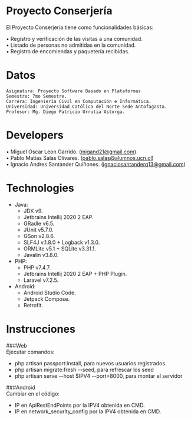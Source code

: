 # Proyecto Conserjería 
El Proyecto Conserjería tiene como funcionalidades básicas:  

• Registro y verificación de las visitas a una comunidad.  
• Listado de personas no admitidas en la comunidad.  
• Registro de encomiendas y paquetería recibidas.

# Datos
```
Asignatura: Proyecto Software Basado en Plataformas
Semestre: 7mo Semestre.
Carrera: Ingeniería Civil en Computación e Informática.
Universidad: Universidad Católica del Norte Sede Antofagasta.
Profesor: Mg. Diego Patricio Urrutia Astorga.
```

# Developers
• Miguel Oscar Leon Garrido. (migand21@gmail.com)  
• Pablo Matias Salas Olivares. (pablo.salas@alumnos.ucn.cl)  
• Ignacio Andres Santander Quiñones. (ignaciosantanderq13@gmail.com)

# Technologies
- Java:
  - JDK v9.
  - Jetbrains Intellij 2020 2 EAP.
  - GRadle v6.5.
  - JUnit v5.7.0.
  - GSon v2.8.6.
  - SLF4J v.1.8.0 + Logback v1.3.0.
  - ORMLite v5.1 + SQLite v3.31.1.
  - Javalin v3.8.0.
- PHP:
  - PHP v7.4.7.
  - Jetbrains Intellij 2020 2 EAP + PHP Plugin.
  - Laravel v7.2.5.
- Android:
  - Android Studio Code.
  - Jetpack Compose. 
  - Retrofit.
  
 # Instrucciones
 
 ###Web  
 Ejecutar comandos:
 - php artisan passport:install, para nuevos usuarios registrados  
 - php artisan migrate:fresh --seed, para refrescar los seed  
 - php artisan serve --host $IPV4 --port=8000, para montar el servidor  
 
 ###Android  
 Cambiar en el código:  
 - IP en ApiRestEndPoints por la IPV4 obtenida en CMD.
 - IP en network_security_config por la IPV4 obtenida en CMD.

 
